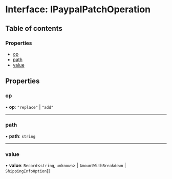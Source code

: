 # Interface: IPaypalPatchOperation

## Table of contents

### Properties

- [op](IPaypalPatchOperation.md#op)
- [path](IPaypalPatchOperation.md#path)
- [value](IPaypalPatchOperation.md#value)

## Properties

### op

• **op**: ``"replace"`` \| ``"add"``

___

### path

• **path**: `string`

___

### value

• **value**: `Record`<`string`, `unknown`\> \| `AmountWithBreakdown` \| `ShippingInfoOption`[]
